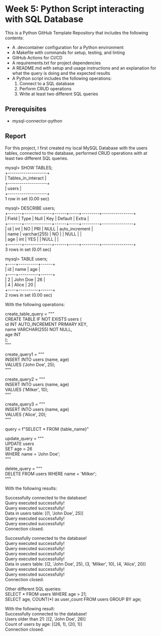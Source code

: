 # Week 5: Python Script interacting with SQL Database

This is a Python GitHub Template Repository that includes the following contents:
- A .devcontainer configuration for a Python environment
- A Makefile with commands for setup, testing, and linting
- GitHub Actions for CI/CD
- A requirements.txt for project dependencies
- A README.md with setup and usage instructions and an explanation for what the query is doing and the expected results
- A Python script includes the following operations:
  1. Connect to a SQL database
  2. Perform CRUD operations
  3. Write at least two different SQL queries

  
## Prerequisites

- mysql-connector-python

## Report

For this project, I first created my local MySQL Database with the users tables, connected to the database, performed CRUD operations with at least two different SQL queries.    

mysql> SHOW TABLES;  
+--------------------+  
| Tables_in_interact |  
+--------------------+  
| users              |  
+--------------------+  
1 row in set (0.00 sec)  
  
mysql> DESCRIBE users;  
+-------+--------------+------+-----+---------+----------------+  
| Field | Type         | Null | Key | Default | Extra          |  
+-------+--------------+------+-----+---------+----------------+  
| id    | int          | NO   | PRI | NULL    | auto_increment |  
| name  | varchar(255) | NO   |     | NULL    |                |  
| age   | int          | YES  |     | NULL    |                |  
+-------+--------------+------+-----+---------+----------------+  
3 rows in set (0.01 sec)  
  
mysql> TABLE users;  
+----+----------+------+  
| id | name     | age  |  
+----+----------+------+  
|  2 | John Doe |   26 |  
|  4 | Alice    |   20 |  
+----+----------+------+  
2 rows in set (0.00 sec)  
  
With the following operations:   
  
create_table_query = """  
    CREATE TABLE IF NOT EXISTS users (  
        id INT AUTO_INCREMENT PRIMARY KEY,  
        name VARCHAR(255) NOT NULL,  
        age INT  
    );  
    """  
      
create_query1 = """  
    INSERT INTO users (name, age)  
    VALUES ('John Doe', 25);  
    """  
      
create_query2 = """  
    INSERT INTO users (name, age)  
    VALUES ('Milker', 10);  
    """
      
create_query3 = """  
    INSERT INTO users (name, age)  
    VALUES ('Alice', 20);  
    """  
      
query = f"SELECT * FROM {table_name}" 
  
update_query = """  
    UPDATE users  
    SET age = 26  
    WHERE name = 'John Doe';  
    """  
      
delete_query = """  
    DELETE FROM users WHERE name = 'Milker';  
    """  

With the following results:  
  
Successfully connected to the database!  
Query executed successfully!  
Query executed successfully!  
Data in users table: [(1, 'John Doe', 25)]  
Query executed successfully!  
Query executed successfully!  
Connection closed.  
  
Successfully connected to the database!  
Query executed successfully!  
Query executed successfully!  
Query executed successfully!  
Query executed successfully!  
Data in users table: [(2, 'John Doe', 25), (3, 'Milker', 10), (4, 'Alice', 20)]  
Query executed successfully!  
Query executed successfully!  
Connection closed.  

Other different SQL queries:  
SELECT * FROM users WHERE age > 21;  
SELECT age, COUNT(*) as user_count FROM users GROUP BY age;  

With the following result:  
Successfully connected to the database!  
Users older than 21: [(2, 'John Doe', 26)]  
Count of users by age: [(26, 1), (20, 1)]  
Connection closed.  